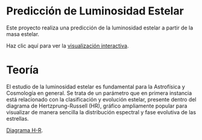 # Predicción de Luminosidad Estelar

Este proyecto realiza una predicción de la luminosidad estelar a partir de la masa estelar.

Haz clic aquí para ver la [visualización interactiva](https://rpubs.com/Arcano97/Box-Cox-Luminosidad-Masa-Estelar).

# Teoría

El estudio de la luminosidad estelar es fundamental para la Astrofísica y Cosmología en general. Se trata de un parámetro que en primera instancia está relacionado con la clasificación y evolución estelar, presente dentro del diagrama de Hertzprung-Russell (HR), gráfico ampliamente popular para visualizar de manera sencilla la distribución espectral y fase evolutiva de las estrellas.

[Diagrama H-R](https://upload.wikimedia.org/wikipedia/commons/8/87/HRDiagram-es.png).

